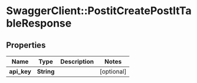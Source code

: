 # SwaggerClient::PostitCreatePostItTableResponse

## Properties
Name | Type | Description | Notes
------------ | ------------- | ------------- | -------------
**api_key** | **String** |  | [optional] 


